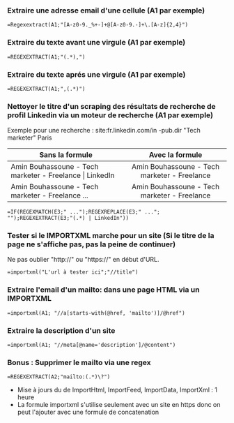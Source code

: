 ### Extraire une adresse email d'une cellule (A1 par exemple)
```
=Regexextract(A1;"[A-z0-9._%+-]+@[A-z0-9.-]+\.[A-z]{2,4}")
```

### Extraire du texte avant une virgule (A1 par exemple)
```
=REGEXEXTRACT(A1;"(.*),")
```

### Extraire du texte aprés une virgule (A1 par exemple)
```
=REGEXEXTRACT(A1;",(.*)")
```

### Nettoyer le titre d'un scraping des résultats de recherche de profil Linkedin via un moteur de recherche (A1 par exemple)

Exemple pour une recherche : site:fr.linkedin.com/in -pub.dir "Tech marketer" Paris

| Sans la formule        | Avec la formule           |
| ------------- |:-------------:|
| Amin Bouhassoune - Tech marketer - Freelance \| LinkedIn      | Amin Bouhassoune - Tech marketer - Freelance      |
| Amin Bouhassoune - Tech marketer - Freelance ... | Amin Bouhassoune - Tech marketer - Freelance      |


```
=IF(REGEXMATCH(E3;" ...");REGEXREPLACE(E3;" ..."; "");REGEXEXTRACT(E3;"(.*) | LinkedIn"))
```

### Tester si le IMPORTXML marche pour un site (Si le titre de la page ne s'affiche pas, pas la peine de continuer)
Ne pas oublier "http://" ou "https://" en début d'URL.
```
=importxml("L'url à tester ici";"//title")
```

### Extraire l'email d'un mailto: dans une page HTML via un IMPORTXML
```
=importxml(A1; "//a[starts-with(@href, 'mailto')]/@href")
```
### Extraire la description d'un site
```
=importxml(A1; "//meta[@name='description']/@content")
```
### Bonus : Supprimer le mailto via une regex
```
=REGEXEXTRACT(A2;"mailto:(.*)\?")
```
- Mise à jours du de ImportHtml, ImportFeed, ImportData, ImportXml : 1 heure
- La formule importxml s'utilise seulement avec un site en https donc on peut l'ajouter avec une formule de concatenation

